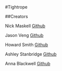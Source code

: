 #Tightrope

##Creators

Nick Maskell [Github](https://github.com/nickmask)

Jason Veng [Github](https://github.com/jasonveng)

Howard Smith [Github](https://github.com/howardsmithnz)

Ashley Stanbridge [Github](https://github.com/Ashley-Stanbridge)

Anna Blackwell [Github](https://github.com/AnnaBlackwell)

